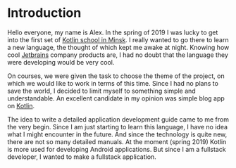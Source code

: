 # Introduction

Hello everyone, my name is Alex. In the spring of 2019 I was lucky to get into the first set of [Kotlin school in Minsk](https://bkug.by/course/). I really wanted to go there to learn a new language, the thought of which kept me awake at night. Knowing how cool [Jetbrains](https://www.jetbrains.com/) company products are, I had no doubt that the language they were developing would be very cool. 

On courses, we were given the task to choose the theme of the project, on which we would like to work in terms of this time. Since I had no plans to save the world, I decided to limit myself to something simple and understandable. An excellent candidate in my opinion was simple blog app on [Kotlin](https://kotlinlang.org/). 

The idea to write a detailed application development guide came to me from the very begin. Since I am just starting to learn this language, I have no idea what I might encounter in the future. And since the technology is quite new, there are not so many detailed manuals. At the moment \(spring 2019\) Kotlin is more used for developing Android applications. But since I am a fullstack developer, I wanted to make a fullstack application.



